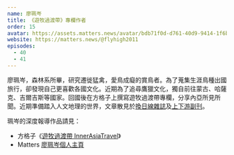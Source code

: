 ```yaml
---
name: 廖珮岑
title: 《遊牧過渡帶》專欄作者
order: 15
avatar: https://assets.matters.news/avatar/bdb71f0d-d761-40d9-9414-1f6b2de92859.jpeg
website: https://matters.news/@flyhigh2011
episodes:
  - 40
  - 41
---
```


廖珮岑，森林系所畢，研究遷徙猛禽，愛鳥成癡的賞鳥者。為了蒐集生涯鳥種出國旅行，卻發現自己更喜歡各國文化。近期為了追尋鷹獵文化，獨自前往蒙古、哈薩克、吉爾吉斯等國家。回國後在方格子上撰寫遊牧過渡帶專欄，分享內亞所見所聞。近期準備踏入人文地理的世界，文章散見於[換日線雜誌](https://crossing.cw.com.tw/author/1398)及[上下游副刊](https://www.newsmarket.com.tw/mag/author/author130)。

珮岑的深度報導作品請見：
* 方格子《[遊牧過渡帶 InnerAsiaTravel](https://vocus.cc/InnerAsiaTravel)》
* Matters [廖珮岑個人主頁](https://matters.news/@flyhigh2011)
